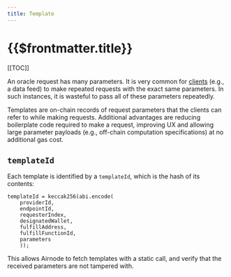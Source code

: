 ```yaml
---
title: Template
---
```


# {{$frontmatter.title}}

<TocHeader />
[[TOC]]

An oracle request has many parameters.
It is very common for [clients](client.md) (e.g., a data feed) to make repeated requests with the exact same parameters.
In such instances, it is wasteful to pass all of these parameters repeatedly.

Templates are on-chain records of request parameters that the clients can refer to while making requests.
Additional advantages are reducing boilerplate code required to make a request, improving UX and allowing large parameter payloads (e.g., off-chain computation specifications) at no additional gas cost.

## `templateId`

Each template is identified by a `templateId`, which is the hash of its contents:
```solidity
templateId = keccak256(abi.encode(
    providerId,
    endpointId,
    requesterIndex,
    designatedWallet,
    fulfillAddress,
    fulfillFunctionId,
    parameters
    ));
```
This allows Airnode to fetch templates with a static call, and verify that the received parameters are not tampered with.
